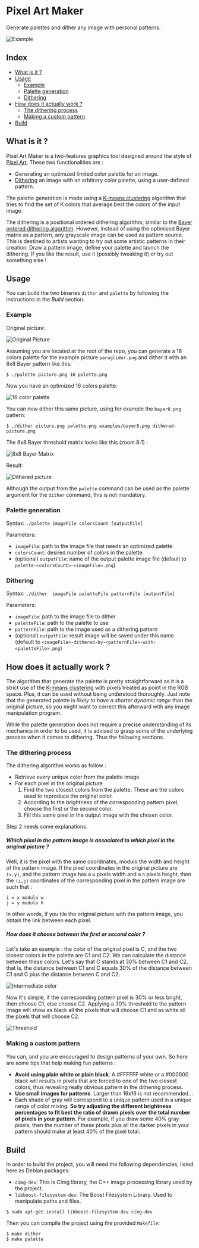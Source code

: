 # Pixel Art Maker

Generate palettes and dither any image with personal patterns.

![Example](readme/process.png)

## Index
- [What is it ?](#what-is-it-)
- [Usage](#usage)
  * [Example](#example)
  * [Palette generation](#palette-generation)
  * [Dithering](#dithering)
- [How does it actually work ?](#how-does-it-actually-work-)
  * [The dithering process](#the-dithering-process)
  * [Making a custom pattern](#making-a-custom-pattern)
- [Build](#build)


## What is it ?

Pixel Art Maker is a two-features graphics tool designed around the
style of [Pixel Art](http://en.wikipedia.org/wiki/Pixel_art). These
two functionalities are :

* Generating an optimized limited color palette for an image.
* [Dithering](http://en.wikipedia.org/wiki/Dither) an image with an
  arbitrary color palette, using a user-defined pattern.

The palette generation is made using a
[K-means clustering](http://en.wikipedia.org/wiki/K-means_clustering)
algorithm that tries to find the set of K colors that average best the
colors of the input image.

The dithering is a positional ordered dithering algorithm, similar to
the
[Bayer ordered dithering algorithm](http://en.wikipedia.org/wiki/Ordered_dithering).
However, instead of using the optimised Bayer matrix as a pattern, any
grayscale image can be used as pattern source. This is destined to
artists wanting to try out some artistic patterns in their
creation. Draw a pattern image, define your palette and launch the
dithering. If you like the result, use it (possibly tweaking it) or
try out something else !

## Usage

You can build the two binaries `dither` and `palette` by following the
instructions in the *Build* section.

### Example

Original picture:

![Original Picture](readme/paraglider.png)

Assuming you are located at the root of the repo, you can generate a
16 colors palette for the example picture `paraglider.png` and dither
it with an 8x8 Bayer pattern like this:

	$ ./palette picture.png 16 palette.png

Now you have an optimized 16 colors palette:

![16 color palette](readme/paraglider-palettex8.png)

You can now dither this same picture, using for example the `bayer8.png` pattern:

	$ ./dither picture.png palette.png examples/bayer8.png dithered-picture.png

The 8x8 Bayer threshold matrix looks like this (zoom 8:1) :

![8x8 Bayer Matrix](readme/zoomBayer8.png)


Result:

![Dithered picture](readme/bayer-dithered-paraglider.png)

Although the output from the `palette` command can be used as the
palette argument for the `dither` command, this is not mandatory.

### Palette generation

Syntax: `./palette imageFile colorsCount [outputFile]`

Parameters:

* `imageFile`: path to the image file that needs an optimized palette
* `colorsCount`: desired number of colors in the palette
* (optional) `outputFile`: name of the output palette image file
  (default to `palette-<colorsCount>-<imageFile>.png`)

### Dithering

Syntax: `./dither  imageFile paletteFile patternFile [outputFile]`

Parameters:

* `imageFile`: path to the image file to dither
* `paletteFile`: path to the palette to use
* `patternFile`: path to the image used as a dithering pattern
* (optional) `outputFile`: result image will be saved under this name
  (default to `<imageFile>-dithered-by-<patternFile>-with-<paletteFile>.png`)

## How does it actually work ?

The algorithm that generate the palette is pretty straightforward as
it is a strict use of the [K-means
clustering](http://en.wikipedia.org/wiki/K-means_clustering) with
pixels treated as point in the RGB space. Plus, it can be used without
being understood thoroughly. Just note that the generated palette is
*likely to have a shorter dynamic range* than the original picture, so
you might want to correct this afterward with any image manipulation
program.

While the palette generation does not require a precise understanding
of its mechanics in order to be used, it is advised to grasp some of
the underlying process when it comes to dithering. Thus the following
sections.

### The dithering process

The dithering algorithm works as follow :

* Retrieve every unique color from the palette image
* For each pixel in the original picture
  1. Find the two closest colors from the palette. These are the
     colors used to reproduce the original color.
  2. According to the brightness of the corresponding pattern pixel,
     choose the first or the second color.
  3. Fill this same pixel in the output image with the chosen color.

Step 2 needs some explanations.

##### Which pixel in the pattern image is associated to which pixel in the original picture ? 

Well, it is the pixel with the same coordinates, modulo the width and
height of the pattern image. If the pixel coordinates in the original
picture are `(x,y)`, and the pattern image has a `w` pixels width and
a `h` pixels height, then the `(i,j)` coordinates of the corresponding
pixel in the pattern image are such that :

    i = x modulo w
    j = y modulo h

In other words, if you tile the original picture with the pattern
image, you obtain the link between each pixel.

##### How does it choose between the first or second color ?

Let's take an example : the color of the original pixel is C, and the
two closest colors in the palette are C1 and C2. We can calculate the
distance between these colors. Let's say that C stands at 30% between
C1 and C2, that is, the distance between C1 and C equals 30% of the
distance between C1 and C plus the distance between C and C2.

![Intermediate color](readme/between.png)

Now it's simple, if the corresponding pattern pixel is 30% or less
bright, then choose C1, else choose C2. Applying a 30% threshold to
the pattern image will show as black all the pixels that will choose
C1 and as white all the pixels that will choose C2.

![Threshold](readme/threshold.png)

### Making a custom pattern

You can, and you are encouraged to design patterns of your own. So
here are some tips that help making fun patterns :

* __Avoid using plain white or plain black__. A #FFFFFF white or a #000000
  black will results in pixels that are forced to one of the two
  closest colors, thus revealing really obvious pattern in the
  dithering process.
* __Use small images for patterns__. Larger than 16x16 is not
  recommended...
* Each shade of gray will correspond to a unique pattern used in a
  unique range of color mixing. __So try adjusting the different
  brightness percentages to fit best the ratio of drawn pixels over
  the total number of pixels in your pattern__. For example, if you
  draw some 40% gray pixels, then the number of these pixels plus all
  the darker pixels in your pattern should make at least 40% of the
  pixel total.

## Build

In order to build the project, you will need the following
dependencies, listed here as Debian packages:

* `cimg-dev`: This is CImg library, the C++ image processing library used by the project.
* `libboost-filesystem-dev`: The Boost Filesystem Library. Used to
  manipulate paths and files.

```
$ sudo apt-get install libboost-filesystem-dev cimg-dev
```

Then you can compile the project using the provided `Makefile`:

```
$ make dither
$ make palette
```


